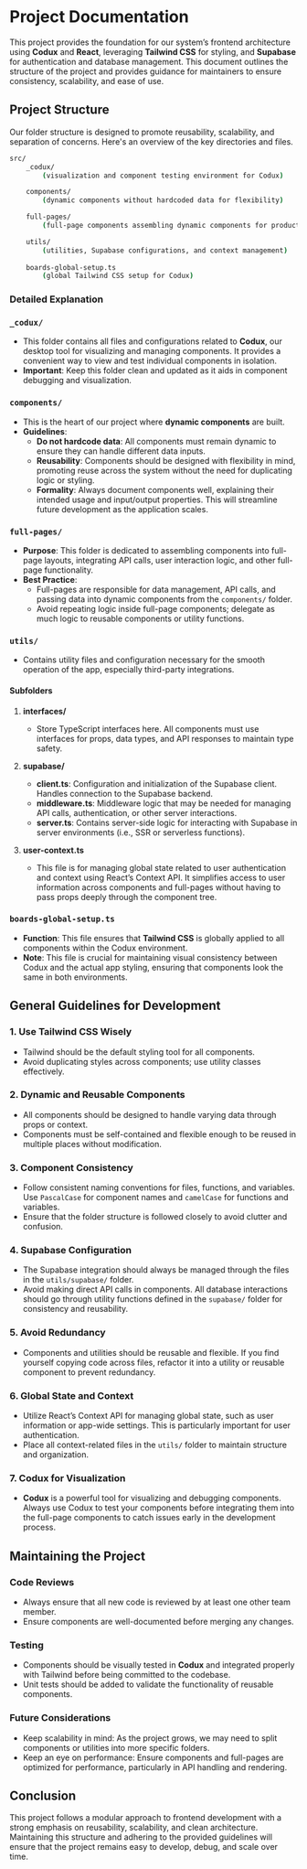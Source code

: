# Project Documentation

This project provides the foundation for our system’s frontend architecture using **Codux** and **React**, leveraging **Tailwind CSS** for styling, and **Supabase** for authentication and database management. This document outlines the structure of the project and provides guidance for maintainers to ensure consistency, scalability, and ease of use.

## Project Structure

Our folder structure is designed to promote reusability, scalability, and separation of concerns. Here's an overview of the key directories and files.

```bash
src/
    _codux/
        (visualization and component testing environment for Codux)

    components/
        (dynamic components without hardcoded data for flexibility)

    full-pages/
        (full-page components assembling dynamic components for production)

    utils/
        (utilities, Supabase configurations, and context management)
    
    boards-global-setup.ts
        (global Tailwind CSS setup for Codux)
```

### Detailed Explanation

### `_codux/`

- This folder contains all files and configurations related to **Codux**, our desktop tool for visualizing and managing components. It provides a convenient way to view and test individual components in isolation.
- **Important**: Keep this folder clean and updated as it aids in component debugging and visualization.

### `components/`

- This is the heart of our project where **dynamic components** are built.
- **Guidelines**:
  - **Do not hardcode data**: All components must remain dynamic to ensure they can handle different data inputs.
  - **Reusability**: Components should be designed with flexibility in mind, promoting reuse across the system without the need for duplicating logic or styling.
  - **Formality**: Always document components well, explaining their intended usage and input/output properties. This will streamline future development as the application scales.

### `full-pages/`

- **Purpose**: This folder is dedicated to assembling components into full-page layouts, integrating API calls, user interaction logic, and other full-page functionality.
- **Best Practice**:
  - Full-pages are responsible for data management, API calls, and passing data into dynamic components from the `components/` folder.
  - Avoid repeating logic inside full-page components; delegate as much logic to reusable components or utility functions.

### `utils/`

- Contains utility files and configuration necessary for the smooth operation of the app, especially third-party integrations.
  
#### Subfolders

1. **interfaces/**
   - Store TypeScript interfaces here. All components must use interfaces for props, data types, and API responses to maintain type safety.

2. **supabase/**
   - **client.ts**: Configuration and initialization of the Supabase client. Handles connection to the Supabase backend.
   - **middleware.ts**: Middleware logic that may be needed for managing API calls, authentication, or other server interactions.
   - **server.ts**: Contains server-side logic for interacting with Supabase in server environments (i.e., SSR or serverless functions).

3. **user-context.ts**
   - This file is for managing global state related to user authentication and context using React’s Context API. It simplifies access to user information across components and full-pages without having to pass props deeply through the component tree.

### `boards-global-setup.ts`

- **Function**: This file ensures that **Tailwind CSS** is globally applied to all components within the Codux environment.
- **Note**: This file is crucial for maintaining visual consistency between Codux and the actual app styling, ensuring that components look the same in both environments.

## General Guidelines for Development

### 1. **Use Tailwind CSS Wisely**

- Tailwind should be the default styling tool for all components.
- Avoid duplicating styles across components; use utility classes effectively.

### 2. **Dynamic and Reusable Components**

- All components should be designed to handle varying data through props or context.
- Components must be self-contained and flexible enough to be reused in multiple places without modification.

### 3. **Component Consistency**

- Follow consistent naming conventions for files, functions, and variables. Use `PascalCase` for component names and `camelCase` for functions and variables.
- Ensure that the folder structure is followed closely to avoid clutter and confusion.

### 4. **Supabase Configuration**

- The Supabase integration should always be managed through the files in the `utils/supabase/` folder.
- Avoid making direct API calls in components. All database interactions should go through utility functions defined in the `supabase/` folder for consistency and reusability.

### 5. **Avoid Redundancy**

- Components and utilities should be reusable and flexible. If you find yourself copying code across files, refactor it into a utility or reusable component to prevent redundancy.

### 6. **Global State and Context**

- Utilize React’s Context API for managing global state, such as user information or app-wide settings. This is particularly important for user authentication.
- Place all context-related files in the `utils/` folder to maintain structure and organization.

### 7. **Codux for Visualization**

- **Codux** is a powerful tool for visualizing and debugging components. Always use Codux to test your components before integrating them into the full-page components to catch issues early in the development process.

## Maintaining the Project

### Code Reviews

- Always ensure that all new code is reviewed by at least one other team member.
- Ensure components are well-documented before merging any changes.

### Testing

- Components should be visually tested in **Codux** and integrated properly with Tailwind before being committed to the codebase.
- Unit tests should be added to validate the functionality of reusable components.

### Future Considerations

- Keep scalability in mind: As the project grows, we may need to split components or utilities into more specific folders.
- Keep an eye on performance: Ensure components and full-pages are optimized for performance, particularly in API handling and rendering.

## Conclusion

This project follows a modular approach to frontend development with a strong emphasis on reusability, scalability, and clean architecture. Maintaining this structure and adhering to the provided guidelines will ensure that the project remains easy to develop, debug, and scale over time.
